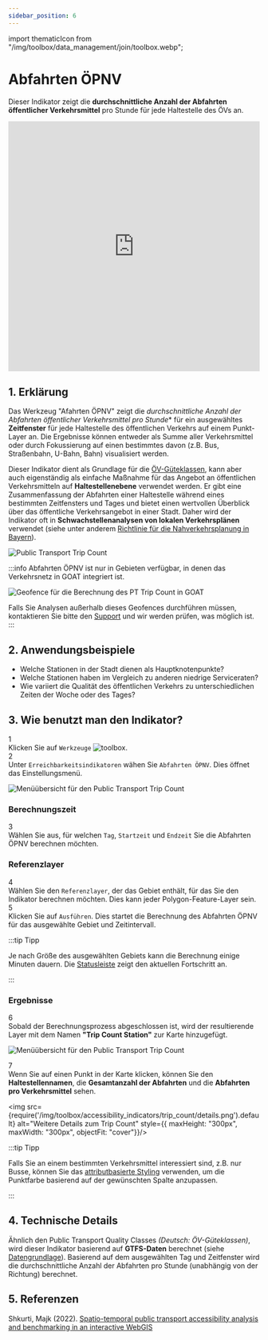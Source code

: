 ```yaml
---
sidebar_position: 6
---
```

import thematicIcon from "/img/toolbox/data_management/join/toolbox.webp";

# Abfahrten ÖPNV

Dieser Indikator zeigt die **durchschnittliche Anzahl der Abfahrten öffentlicher Verkehrsmittel** pro Stunde für jede Haltestelle des ÖVs an.

<iframe width="100%" height="500" src="https://youtu.be/7yZxzg9Tjzw" title="YouTube video player" frameborder="0" allow="accelerometer; autoplay; clipboard-write; encrypted-media; gyroscope; picture-in-picture; web-share" referrerpolicy="strict-origin-when-cross-origin" allowfullscreen></iframe>

## 1. Erklärung

Das Werkzeug "Afahrten ÖPNV" zeigt die *durchschnittliche Anzahl der Abfahrten öffentlicher Verkehrsmittel pro Stunde** für ein ausgewähltes **Zeitfenster** für jede Haltestelle des öffentlichen Verkehrs auf einem Punkt-Layer an. Die Ergebnisse können entweder als Summe aller Verkehrsmittel oder durch Fokussierung auf einen bestimmtes davon (z.B. Bus, Straßenbahn, U-Bahn, Bahn) visualisiert werden.

Dieser Indikator dient als Grundlage für die [ÖV-Güteklassen](./oev_gueteklassen.md), kann aber auch eigenständig als einfache Maßnahme für das Angebot an öffentlichen Verkehrsmitteln auf **Haltestellenebene** verwendet werden. Er gibt eine Zusammenfassung der Abfahrten einer Haltestelle während eines bestimmten Zeitfensters und Tages und bietet einen wertvollen Überblick über das öffentliche Verkehrsangebot in einer Stadt. Daher wird der Indikator oft in **Schwachstellenanalysen von lokalen Verkehrsplänen** verwendet (siehe unter anderem [Richtlinie für die Nahverkehrsplanung in Bayern](https://www.demografie-leitfaden-bayern.de/index.html)).

![Public Transport Trip Count](/img/toolbox/accessibility_indicators/trip_count/sample.png "Public Transport Trip Count")

:::info
Abfahrten ÖPNV ist nur in Gebieten verfügbar, in denen das Verkehrsnetz in GOAT integriert ist.

<div style={{ display: 'flex', flexDirection: 'column', alignItems: 'center' }}>
  <img src={require('/img/toolbox/accessibility_indicators/gueteklassen/geofence-pt.png').default} alt="Geofence für die Berechnung des PT Trip Count in GOAT" style={{ maxHeight: "400px", maxWidth: "400px", alignItems:'center'}}/>
</div>

Falls Sie Analysen außerhalb dieses Geofences durchführen müssen, kontaktieren Sie bitte den [Support](https://plan4better.de/en/contact/ "Contact Support") und wir werden prüfen, was möglich ist.
:::

## 2. Anwendungsbeispiele

- Welche Stationen in der Stadt dienen als Hauptknotenpunkte?
- Welche Stationen haben im Vergleich zu anderen niedrige Serviceraten?
- Wie variiert die Qualität des öffentlichen Verkehrs zu unterschiedlichen Zeiten der Woche oder des Tages?

## 3. Wie benutzt man den Indikator?

<div class="step">
  <div class="step-number">1</div>
  <div class="content">Klicken Sie auf <code>Werkzeuge</code> <img src={thematicIcon} alt="toolbox" style={{width: "25px"}}/>.</div>
</div>

<div class="step">
  <div class="step-number">2</div>
  <div class="content">Unter <code>Erreichbarkeitsindikatoren</code> wähen Sie <code>Abfahrten ÖPNV</code>. Dies öffnet das Einstellungsmenü.</div>
</div>

![Menüübersicht für den Public Transport Trip Count](/img/toolbox/accessibility_indicators/trip_count/overview.png "Menüübersicht für den Public Transport Trip Count")

### Berechnungszeit

<div class="step">
  <div class="step-number">3</div>
  <div class="content">Wählen Sie aus, für welchen <code>Tag</code>, <code>Startzeit</code> und <code>Endzeit</code> Sie die Abfahrten ÖPNV berechnen möchten.</div>
</div>

### Referenzlayer

<div class="step">
  <div class="step-number">4</div>
  <div class="content">Wählen Sie den <code>Referenzlayer</code>, der das Gebiet enthält, für das Sie den Indikator berechnen möchten. Dies kann jeder Polygon-Feature-Layer sein.</div>
</div>

<div class="step">
  <div class="step-number">5</div>
  <div class="content">Klicken Sie auf <code>Ausführen</code>. Dies startet die Berechnung des Abfahrten ÖPNV für das ausgewählte Gebiet und Zeitintervall.</div>
</div>

:::tip Tipp

Je nach Größe des ausgewählten Gebiets kann die Berechnung einige Minuten dauern. Die [Statusleiste](../../workspace/home#status-bar) zeigt den aktuellen Fortschritt an.

:::

### Ergebnisse

<div class="step">
  <div class="step-number">6</div>
  <div class="content">Sobald der Berechnungsprozess abgeschlossen ist, wird der resultierende Layer mit dem Namen <b>"Trip Count Station"</b> zur Karte hinzugefügt.</div>
</div>

![Menüübersicht für den Public Transport Trip Count](/img/toolbox/accessibility_indicators/trip_count/result.png "Menüübersicht für den Public Transport Trip Count")

<div class="step">
  <div class="step-number">7</div>
  <div class="content">Wenn Sie auf einen Punkt in der Karte klicken, können Sie den <b>Haltestellennamen</b>, die <b>Gesamtanzahl der Abfahrten</b> und die <b>Abfahrten pro Verkehrsmittel</b> sehen.</div>
</div>

<div style={{ display: 'flex', flexDirection: 'column', alignItems: 'center' }}>

  <img src={require('/img/toolbox/accessibility_indicators/trip_count/details.png').default} alt="Weitere Details zum Trip Count" style={{ maxHeight: "300px", maxWidth: "300px", objectFit: "cover"}}/>

</div>

:::tip Tipp

Falls Sie an einem bestimmten Verkehrsmittel interessiert sind, z.B. nur Busse, können Sie das [attributbasierte Styling](../../map/layer_style/attribute_based_styling.md) verwenden, um die Punktfarbe basierend auf der gewünschten Spalte anzupassen.

:::

## 4. Technische Details

Ähnlich den Public Transport Quality Classes <i>(Deutsch: ÖV-Güteklassen)</i>, wird dieser Indikator basierend auf **GTFS-Daten** berechnet (siehe [Datengrundlage](../../data/data_basis)). Basierend auf dem ausgewählten Tag und Zeitfenster wird die durchschnittliche Anzahl der Abfahrten pro Stunde (unabhängig von der Richtung) berechnet.

## 5. Referenzen

Shkurti, Majk (2022). [Spatio-temporal public transport accessibility analysis and benchmarking in an interactive WebGIS](https://www.researchgate.net/publication/365790691_Spatio-temporal_public_transport_accessibility_analysis_and_benchmarking_in_an_interactive_WebGIS)
